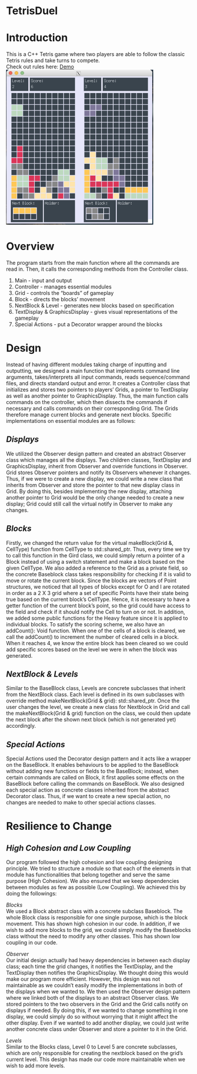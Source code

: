 # TetrisDuel

# Introduction
This is a C++ Tetris game where two players are able to follow the classic Tetris rules and take turns to compete. \
Check out rules here: [Demo](https://github.com/calvinjujuis/TetrisDuel/blob/main/readme/Demo.pdf) \
<img src="https://github.com/calvinjujuis/TetrisDuel/blob/main/readme/Demo%20Gameplay.png" width="400" height="420" />

# Overview
The program starts from the main function where all the commands are read in. Then, it calls the corresponding methods from the Controller class.  

1. Main - input and output
2. Controller - manages essential modules
3. Grid - controls the “boards” of gameplay
4. Block - directs the blocks’ movement
5. NextBlock & Level -  generates new blocks based on specification
6. TextDisplay & GraphicsDisplay - gives visual representations of the gameplay 
7. Special Actions - put a Decorator wrapper around the blocks


# Design
Instead of having different modules taking charge of inputting and outputting, we designed a main function that implements command line arguments, takes/interprets all input commands, reads sequence/command files, and directs standard output and error. It creates a Controller class that initializes and stores two pointers to players’ Grids, a pointer to TextDisplay as well as another pointer to GraphicsDisplay. Thus, the main function calls commands on the controller, which then dissects the commands if necessary and calls commands on their corresponding Grid. The Grids therefore manage current blocks and generate next blocks. Specific implementations on essential modules are as follows:

## *Displays*
We utilized the Observer design pattern and created an abstract Observer class which manages all the displays. Two children classes, TextDisplay and GraphicsDisplay, inherit from Observer and override functions in Observer. Grid stores Observer pointers and notify its Observers whenever it changes. 
Thus, if we were to create a new display, we could write a new class that inherits from Observer and store the pointer to that new display class in Grid. By doing this, besides implementing the new display, attaching another pointer to Grid would be the only change needed to create a new display; Grid could still call the virtual notify in Observer to make any changes.


## *Blocks*
Firstly, we changed the return value for the virtual makeBlock(Grid &, CellType) function from CellType to std::shared_ptr<Block>. Thus, every time we try to call this function in the Gird class, we could simply return a pointer of a Block instead of using a switch statement and make a block based on the given CellType.
We also added a reference to the Grid as a private field, so the concrete Baseblock class takes responsibility for checking if it is valid to move or rotate the current block. Since the blocks are vectors of Point structures, we noticed that all types of blocks except for O and I are rotated in order as a 2 X 3 grid where a set of specific Points have their state being true based on the current block’s CellType. Hence, it is necessary to have a getter function of the current block’s point, so the grid could have access to the field and check if it should notify the Cell to turn on or not.
In addition, we added some public functions for the Heavy feature since it is applied to individual blocks. To satisfy the scoring scheme, we also have an addCount(): Void function. When one of the cells of a block is cleared, we call the addCount() to increment the number of cleared cells in a block. When it reaches 4, we know the entire block has been cleared so we could add specific scores based on the level we were in when the block was generated. 

## *NextBlock & Levels*
Similar to the BaseBlock class, Levels are concrete subclasses that inherit from the NextBlock class. Each level is defined in its own subclasses with override method makeNextBlock(Grid & grid): std::shared_ptr<Block>. Once the user changes the level, we create a new class for Nextblock in Grid and call the makeNextBlock(Grid & grid) function on the class, we could then update the next block after the shown next block (which is not generated yet) accordingly.

## *Special Actions*
Special Actions used the Decorator design pattern and it acts like a wrapper on the BaseBlock. It enables behaviours to be applied to the BaseBlock without adding new functions or fields to the BaseBlock; instead, when certain commands are called on Block, it first applies some effects on the BaseBlock before calling the commands on BaseBlock.
We also designed each special action as concrete classes inherited from the abstract Decorator class. Thus, if we want to create a new special action, no changes are needed to make to other special actions classes.

# Resilience to Change
## *High Cohesion and Low Coupling*
Our program followed the high cohesion and low coupling designing principle. We tried to structure a module so that each of the elements in that module has functionalities that belong together and serve the same purpose (High Cohesion). We also ensured that we keep dependencies between modules as few as possible (Low Coupling). We achieved this by doing the followings:

*Blocks* \
We used a Block abstract class with a concrete subclass Baseblock. The whole Block class is responsible for one single purpose, which is the block movement. This has shown high cohesion in our code. In addition, if we wish to add more blocks to the grid, we could simply modify the Baseblocks class without the need to modify any other classes. This has shown low coupling in our code. 

*Observer* \
Our initial design actually had heavy dependencies in between each display class; each time the grid changes, it notifies the TextDisplay, and the TextDisplay then notifies the GraphicsDisplay. We thought doing this would make our program more efficient. However, this design was not maintainable as we couldn’t easily modify the implementations in both of the displays when we wanted to. 
We then used the Observer design pattern where we linked both of the displays to an abstract Observer class. We stored pointers to the two observers in the Grid and the Grid calls notify on displays if needed. By doing this, if we wanted to change something in one display, we could simply do so without worrying that it might affect the other display. Even if we wanted to add another display, we could just write another concrete class under Observer and store a pointer to it in the Grid.

*Levels* \
Similar to the Blocks class, Level 0 to Level 5 are concrete subclasses, which are only responsible for creating the nextblock based on the grid’s current level. This design has made our code more maintainable when we wish to add more levels.
